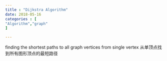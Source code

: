 ```yaml
---
title : "Dijkstra Algorithm"
date: 2018-05-16
categories : [                              
"Algorithm","graph"
]

---
```


finding the shortest paths to all graph vertices from single vertex
  从单顶点找到所有图形顶点的最短路径
